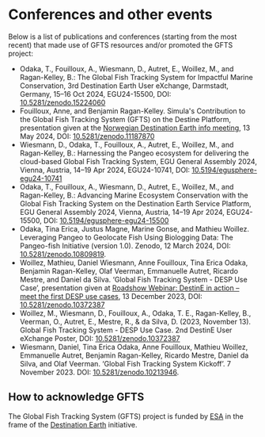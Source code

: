 # Conferences and other events

Below is a list of publications and conferences (starting from the most recent) that made use of GFTS resources and/or promoted the GFTS project:

- Odaka, T., Fouilloux, A., Wiesmann, D., Autret, E., Woillez, M., and Ragan-Kelley, B.: The Global Fish Tracking System for
  Impactful Marine Conservation, 3rd Destination Earth User eXchange, Darmstadt, Germany, 15–16 Oct 2024, EGU24-15500, DOI: [10.5281/zenodo.15224060](https://doi.org/10.5281/zenodo.15224060)
- Fouilloux, Anne, and Benjamin Ragan-Kelley. Simula's Contribution to the Global Fish Tracking System (GFTS) on the Destine Platform, presentation given at the [Norwegian Destination Earth info meeting](https://www.romsenter.no/kalender/destination-earth-infomoete), 13 May 2024, DOI: [10.5281/zenodo.11187870](https://doi.org/10.5281/zenodo.11187870)
- Wiesmann, D., Odaka, T., Fouilloux, A., Autret, E., Woillez, M., and Ragan-Kelley, B.: Harnessing the Pangeo ecosystem for delivering the cloud-based Global Fish Tracking System, EGU General Assembly 2024, Vienna, Austria, 14–19 Apr 2024, EGU24-10741, DOI: [10.5194/egusphere-egu24-10741](https://doi.org/10.5194/egusphere-egu24-10741)
- Odaka, T., Fouilloux, A., Wiesmann, D., Autret, E., Woillez, M., and Ragan-Kelley, B.: Advancing Marine Ecosystem Conservation with the Global Fish Tracking System on the Destination Earth Service Platform, EGU General Assembly 2024, Vienna, Austria, 14–19 Apr 2024, EGU24-15500, DOI: [10.5194/egusphere-egu24-15500](https://doi.org/10.5194/egusphere-egu24-15500)
- Odaka, Tina Erica, Justus Magne, Marine Gonse, and Mathieu Woillez. Leveraging Pangeo to Geolocate Fish Using Biologging Data: The Pangeo-fish Initiative (version 1.0). Zenodo, 12 March 2024, DOI: [10.5281/zenodo.10809819](https://doi.org/10.5281/zenodo.10809819).
- Woillez, Mathieu, Daniel Wiesmann, Anne Fouilloux, Tina Erica Odaka, Benjamin Ragan-Kelley, Olaf Veerman, Emmanuelle Autret, Ricardo Mestre, and Daniel da Silva. ‘Global Fish Tracking System - DESP Use Case’, presentation given at [Roadshow Webinar: DestinE in action – meet the first DESP use cases](https://destination-earth.eu/event/destine-in-action-meet-the-first-desp-use-cases/), 13 December 2023, DOI: [10.5281/zenodo.10372387](https://doi.org/10.5281/zenodo.10372387)
- Woillez, M., Wiesmann, D., Fouilloux, A., Odaka, T. E., Ragan-Kelley, B., Veerman, O., Autret, E., Mestre, R., & da Silva, D. (2023, November 13). Global Fish Tracking System - DESP Use Case. 2nd DestinE User eXchange Poster, DOI: [10.5281/zenodo.10372387](https://doi.org/10.5281/zenodo.13908850)
- Wiesmann, Daniel, Tina Erica Odaka, Anne Fouilloux, Mathieu Woillez, Emmanuelle Autret, Benjamin Ragan-Kelley, Ricardo Mestre, Daniel da Silva, and Olaf Veerman. ‘Global Fish Tracking System Kickoff’. 7 November 2023. DOI: [10.5281/zenodo.10213946](https://doi.org/10.5281/zenodo.10213946).

## How to acknowledge GFTS

The Global Fish Tracking System (GFTS) project is funded by [ESA](https://www.esa.int) in the frame of the [Destination Earth](https://destination-earth.eu) initiative.
